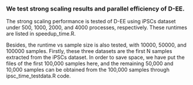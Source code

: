 ### We test strong scaling results and parallel efficiency of D-EE.
The strong scaling performance is tested of D-EE using iPSCs dataset under 500, 1000, 2000, and 4000 processes, respectively. 
These runtimes are listed in speedup_time.R.

Besides, the runtime vs sample size is also tested, with 10000, 50000, and 100000 samples. Firstly, these three datasets are the first N samples extracted from the iPSCs dataset. In order to save space, we have put the files of the first 100,000 samples here, and the remaining 50,000 and 10,000 samples can be obtained from the 100,000 samples through ipsc_time_testdata.R code.


 
